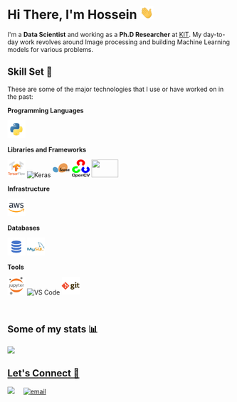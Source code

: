 

<h1>Hi There, I'm Hossein <img  src="https://raw.githubusercontent.com/ABSphreak/ABSphreak/master/gifs/Hi.gif" width="30px"></h1>

I'm a **Data Scientist** and working as a **Ph.D Researcher** at [KIT](https://www.kit.edu/kit/english/index.php "KIT University"). My day-to-day work revolves around Image processing and building Machine Learning models for various problems.


## Skill Set :muscle:

These are some of the major technologies that I use or have worked on in the past:

**Programming Languages**

<img title="Python" alt="Python" width="40px" src="https://raw.githubusercontent.com/github/explore/master/topics/python/python.png" />


**Libraries and Frameworks**

<img title="TensorFlow" alt="TensorFlow" width="40px" src="https://raw.githubusercontent.com/github/explore/master/topics/tensorflow/tensorflow.png">  <img title="Keras" alt="Keras" width="40px" src="https://upload.wikimedia.org/wikipedia/commons/thumb/a/ae/Keras_logo.svg/240px-Keras_logo.svg.png">  <img title="Scikit-Learn" alt="Scikit Learn" width="40px" src="https://raw.githubusercontent.com/github/explore/master/topics/scikit-learn/scikit-learn.png">  <img title="OpenCV" alt="OpenCV" width="40px" src="https://raw.githubusercontent.com/github/explore/master/topics/opencv/opencv.png"> 
<img src="https://raw.githubusercontent.com/intel-isl/Open3D/master/docs/_static/open3d_logo_horizontal.png" width="60" height="40"/> </a>



**Infrastructure**

<img title="AWS" alt="AWS" width="40px" src="https://raw.githubusercontent.com/github/explore/main/topics/aws/aws.png">

**Databases**

<img title="SQL" alt="SQL" width="40px" src="https://raw.githubusercontent.com/github/explore/master/topics/sql/sql.png">   <img src="https://raw.githubusercontent.com/devicons/devicon/master/icons/mysql/mysql-original-wordmark.svg" alt="mysql" width="40" height="40"/>

**Tools**

<img title="Jupyter Notebook" alt="Jupyter" width="40px" src="https://raw.githubusercontent.com/github/explore/master/topics/jupyter-notebook/jupyter-notebook.png">   <img title="VS Code" alt="VS Code" width="40px" src="https://img.icons8.com/fluent/48/000000/visual-studio-code-2019.png">  <img title="git" alt="git" width="40px" src="https://raw.githubusercontent.com/github/explore/master/topics/git/git.png">  

<br>

## Some of my stats :bar_chart:

<img src="https://github-readme-stats.vercel.app/api?username=hosseinshirali&show_icons=true&theme=radical&include_all_commits=true">  <a href="https://stackoverflow.com/users/story/5679285">  

## Let's Connect :handshake:

<a href="https://www.linkedin.com/in/hossein-shirali-a5a498171"><img src="https://cdn2.iconfinder.com/data/icons/social-media-2285/512/1_Linkedin_unofficial_colored_svg-128.png" width="40"></a> &nbsp;	&nbsp;    [![email](https://img.shields.io/badge/mail-blue?style=flat&logo=gmail)](mailto:shiralihosein1212@gmail.com)



